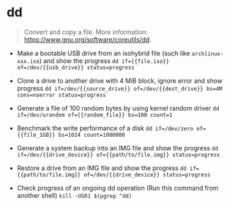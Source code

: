 # dd
> Convert and copy a file.
> More information: <https://www.gnu.org/software/coreutils/dd>.

- Make a bootable USB drive from an isohybrid file (such like `archlinux-xxx.iso`) and show the progress
`dd if={{file.iso}} of=/dev/{{usb_drive}} status=progress`

- Clone a drive to another drive with 4 MiB block, ignore error and show progress
`dd if=/dev/{{source_drive}} of=/dev/{{dest_drive}} bs=4M conv=noerror status=progress`

- Generate a file of 100 random bytes by using kernel random driver
`dd if=/dev/urandom of={{random_file}} bs=100 count=1`

- Benchmark the write performance of a disk
`dd if=/dev/zero of={{file_1GB}} bs=1024 count=1000000`

- Generate a system backup into an IMG file and show the progress
`dd if=/dev/{{drive_device}} of={{path/to/file.img}} status=progress`

- Restore a drive from an IMG file and show the progress
`dd if={{path/to/file.img}} of=/dev/{{drive_device}} status=progress`

- Check progress of an ongoing dd operation (Run this command from another shell)
`kill -USR1 $(pgrep ^dd)`
